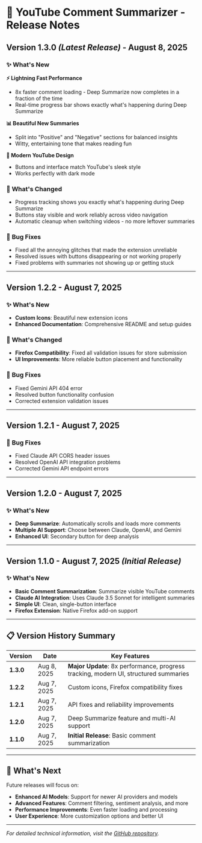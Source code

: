 # 🚀 YouTube Comment Summarizer - Release Notes

## **Version 1.3.0** *(Latest Release)* - August 8, 2025

### ✨ **What's New**

**⚡ Lightning Fast Performance**
- 8x faster comment loading - Deep Summarize now completes in a fraction of the time
- Real-time progress bar shows exactly what's happening during Deep Summarize

**📊 Beautiful New Summaries**
- Split into "Positive" and "Negative" sections for balanced insights
- Witty, entertaining tone that makes reading fun

**🎨 Modern YouTube Design**
- Buttons and interface match YouTube's sleek style
- Works perfectly with dark mode

### 🔧 **What's Changed**
- Progress tracking shows you exactly what's happening during Deep Summarize
- Buttons stay visible and work reliably across video navigation
- Automatic cleanup when switching videos - no more leftover summaries

### 🐛 **Bug Fixes**
- Fixed all the annoying glitches that made the extension unreliable
- Resolved issues with buttons disappearing or not working properly
- Fixed problems with summaries not showing up or getting stuck

---

## **Version 1.2.2** - August 7, 2025

### ✨ **What's New**
- **Custom Icons**: Beautiful new extension icons
- **Enhanced Documentation**: Comprehensive README and setup guides

### 🔧 **What's Changed**
- **Firefox Compatibility**: Fixed all validation issues for store submission
- **UI Improvements**: More reliable button placement and functionality

### 🐛 **Bug Fixes**
- Fixed Gemini API 404 error
- Resolved button functionality confusion
- Corrected extension validation issues

---

## **Version 1.2.1** - August 7, 2025

### 🐛 **Bug Fixes**
- Fixed Claude API CORS header issues
- Resolved OpenAI API integration problems
- Corrected Gemini API endpoint errors

---

## **Version 1.2.0** - August 7, 2025

### ✨ **What's New**
- **Deep Summarize**: Automatically scrolls and loads more comments
- **Multiple AI Support**: Choose between Claude, OpenAI, and Gemini
- **Enhanced UI**: Secondary button for deep analysis

---

## **Version 1.1.0** - August 7, 2025 *(Initial Release)*

### ✨ **What's New**
- **Basic Comment Summarization**: Summarize visible YouTube comments
- **Claude AI Integration**: Uses Claude 3.5 Sonnet for intelligent summaries
- **Simple UI**: Clean, single-button interface
- **Firefox Extension**: Native Firefox add-on support

---

## **📋 Version History Summary**

| Version | Date | Key Features |
|---------|------|--------------|
| **1.3.0** | Aug 8, 2025 | **Major Update**: 8x performance, progress tracking, modern UI, structured summaries |
| **1.2.2** | Aug 7, 2025 | Custom icons, Firefox compatibility fixes |
| **1.2.1** | Aug 7, 2025 | API fixes and reliability improvements |
| **1.2.0** | Aug 7, 2025 | Deep Summarize feature and multi-AI support |
| **1.1.0** | Aug 7, 2025 | **Initial Release**: Basic comment summarization |

---

## **🎯 What's Next**

Future releases will focus on:
- **Enhanced AI Models**: Support for newer AI providers and models
- **Advanced Features**: Comment filtering, sentiment analysis, and more
- **Performance Improvements**: Even faster loading and processing
- **User Experience**: More customization options and better UI

---

*For detailed technical information, visit the [GitHub repository](https://github.com/evolite/youtube-comment-summarizer).* 